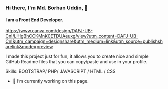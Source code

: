 ### Hi there, I'm Md. Borhan Uddin, 👋
#### I am a Front End Developer.
https://www.canva.com/design/DAFJ-UB-CnI/LlHgBhCCKMnK0ETDUAeuxg/view?utm_content=DAFJ-UB-CnI&utm_campaign=designshare&utm_medium=link&utm_source=publishsharelink&mode=preview

I made this project just for fun, it allows you to create nice and simple GitHub Readme files that you can copy/paste and use in your profile.

Skills: BOOTSTRAP/ PHP/ JAVASCRIPT / HTML / CSS

- 🔭 I’m currently working on this page. 





